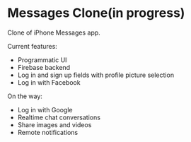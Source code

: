# Messages Clone(in progress)
Clone of iPhone Messages app.

Current features:
- Programmatic UI
- Firebase backend
- Log in and sign up fields with profile picture selection
- Log in with Facebook

On the way:
- Log in with Google
- Realtime chat conversations
- Share images and videos
- Remote notifications
